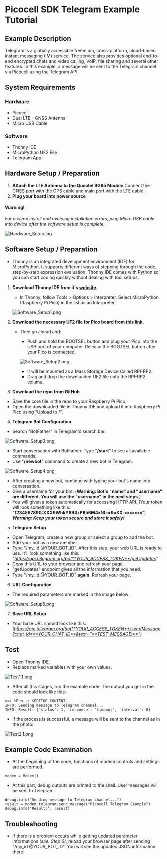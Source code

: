 # Picocell SDK Telegram Example Tutorial
## Example Description
Telegram is a globally accessible freemium, cross-platform, cloud-based instant messaging (IM) service. The service also provides optional end-to-end encrypted chats and video calling, VoIP, file sharing and several other features.
In this example, a message will be sent to the Telegram channel via Picocell using the Telegram API.

## System Requirements

### Hardware

- Picocell
- Dual LTE - GNSS Antenna
- Micro USB Cable

### Software

- Thonny IDE
- MicroPython UF2 File
- Telegram App

## Hardware Setup / Preparation

1. **Attach the LTE Antenna to the 	Quectel BG95 Module**
	Connect the GNSS port with the GPS cable and main port with the LTE cable. 
2. **Plug your board into power source**
	
#### Warning!
*For a clean install and avoiding installation errors, plug Micro USB cable into device after the software setup is complete.*



![Hardware_Setup.jpg](assets/Hardware_Setup.jpg)



## Software Setup / Preparation
- Thonny is an integrated development environment (IDE) for MicroPython. It supports different ways of stepping through the code, step-by-step expression evaluation. Thonny IDE comes with Python so you can start coding quickly without dealing with tool setups. 


1. **Download Thonny IDE from it's [website](https://thonny.org).**
	- In Thonny, follow Tools > Options > Interpreter. Select MicroPython (Raspberry Pi Pico) in the list as an Interpreter. 

	![Software_Setup1.png](assets/Software_Setup1.png)


2. **Download the necessary UF2 file for Pico board from this [link](https://www.raspberrypi.com/documentation/microcontrollers/micropython.html#drag-and-drop-micropython).**
	
	- Then go ahead and:
		- Push and hold the BOOTSEL button and plug your Pico into the USB port of your computer. Release the BOOTSEL button after your Pico is connected.
	
		![Software_Setup2.png](assets/Software_Setup2.png)

		- It will be mounted as a Mass Storage Device Called RPI-RP2.
		- Drag and drop the downloaded UF2 file onto the RPI-RP2 volume.
3. **Download the repo from GitHub**
- Save the core file in the repo to your Raspberry Pi Pico.
- Open the downloaded file in Thonny IDE and upload it into Raspberry Pi Pico using "Upload to /".

4. **Telegram Bot Configuration**
- Search "BotFather" in Telegram's search bar.


![Software_Setup3.png](assets/Software_Setup3.png)


-  Start conversation with BotFather. Type "**/start**" to see all available commands.
-  Use "**/newbot**" command to create a new bot in Telegram.


![Software_Setup4.png](assets/Software_Setup4.png)

-  After creating a new bot, continue with typing your bot's name into conversation.
-  Give a username for your bot. (**Warning: Bot's "name" and "username" are different. You will use the "username" in the next steps.**)
- You will given a token automatically for accessing HTTP API. (Your token will look something like this: "**1234567890:XXX9WhkY694zP856M4xNLcr9pXX-xxxxxxx**")
***Warning: Keep your token secure and store it safely!***

5. **Telegram Setup**
- Open Telegram, create a new group or select a group to add the bot.
- Add your bot as a new member.
- Type "/my_id @YOUR_BOT_ID". After this step, your web URL is ready to use. It'll look something like this: *"https://api.telegram.org/bot**YOUR_ACCESS_TOKEN**/getUpdates"*
- Copy this URL to your browser and refresh your page.
- "getUpdates" endpoint gives all the information that you need.
- Type "/my_id @YOUR_BOT_ID" **again**. Refresh your page.

6. **URL Configuration**
- The required parameters are marked in the image below:


![Software_Setup5.png](assets/Software_Setup5.png)



7. **Base URL Setup**
- Your base URL should look like this:
*(https://api.telegram.org/bot**YOUR_ACCESS_TOKEN**/sendMessage?chat_id=**YOUR_CHAT_ID**&text=”**TEST_MESSAGE!**”)*

## Test

- Open Thonny IDE.
- Replace marked variables with your own values.


![Test1.1.png](assets/Test1.1.png)


- After all this stages, run the example code. The output you get in the code should look like this: 
```
>>> %Run -c $EDITOR_CONTENT
INFO: Sending message to Telegram channel...
INFO: Result: {'status': 1, 'response': 'timeout', 'interval': 0}
```

- If the process is successful, a message will be sent to the channel as in the photo:



![Test2.1.png](assets/Test2.1.png)




## Example Code Examination

- At the beginning of the code, functions of modem controls and settings are performed. 
```
modem = Modem()
```

- At this part, debug outputs are printed to the shell. User messages will be sent to Telegram.

```
debug.info("Sending message to Telegram channel...")
result = modem.telegram.send_message("Picocell Telegram Example")
debug.info("Result:", result)
```



## Troubleshooting

- If there is a problem occurs while getting updated parameter informations *(see. Step 6)*, reload your browser page after sending "/my_id @YOUR_BOT_ID". You will see the updated JSON information there.


